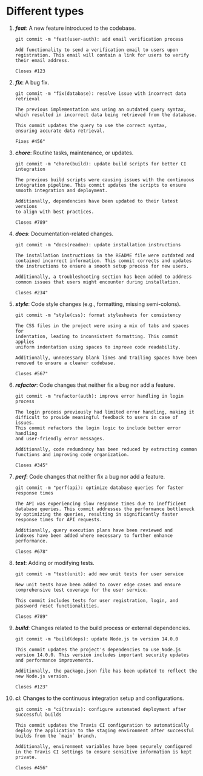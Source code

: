 # Different types

1.  _**feat**_: A new feature introduced to the codebase.

    ```
    git commit -m "feat(user-auth): add email verification process

    Add functionality to send a verification email to users upon registration. This email will contain a link for users to verify their email address.

    Closes #123
    ```

2.  _**fix**_: A bug fix.

    ```
    git commit -m "fix(database): resolve issue with incorrect data retrieval

    The previous implementation was using an outdated query syntax, which resulted in incorrect data being retrieved from the database.

    This commit updates the query to use the correct syntax,
    ensuring accurate data retrieval.

    Fixes #456"
    ```

3.  _**chore**_: Routine tasks, maintenance, or updates.

    ```
    git commit -m "chore(build): update build scripts for better CI integration

    The previous build scripts were causing issues with the continuous
    integration pipeline. This commit updates the scripts to ensure
    smooth integration and deployment.

    Additionally, dependencies have been updated to their latest versions
    to align with best practices.

    Closes #789"
    ```

4.  _**docs**_: Documentation-related changes.

    ```
    git commit -m "docs(readme): update installation instructions

    The installation instructions in the README file were outdated and
    contained incorrect information. This commit corrects and updates
    the instructions to ensure a smooth setup process for new users.

    Additionally, a troubleshooting section has been added to address
    common issues that users might encounter during installation.

    Closes #234"
    ```

5.  _**style**_: Code style changes (e.g., formatting, missing semi-colons).

    ```
    git commit -m "style(css): format stylesheets for consistency

    The CSS files in the project were using a mix of tabs and spaces for
    indentation, leading to inconsistent formatting. This commit applies
    uniform indentation using spaces to improve code readability.

    Additionally, unnecessary blank lines and trailing spaces have been
    removed to ensure a cleaner codebase.

    Closes #567"
    ```

6.  _**refactor**_: Code changes that neither fix a bug nor add a feature.

    ```
    git commit -m "refactor(auth): improve error handling in login process

    The login process previously had limited error handling, making it
    difficult to provide meaningful feedback to users in case of issues.
    This commit refactors the login logic to include better error handling
    and user-friendly error messages.

    Additionally, code redundancy has been reduced by extracting common
    functions and improving code organization.

    Closes #345"
    ```

7.  _**perf**_: Code changes that neither fix a bug nor add a feature.

    ```
    git commit -m "perf(api): optimize database queries for faster response times

    The API was experiencing slow response times due to inefficient
    database queries. This commit addresses the performance bottleneck
    by optimizing the queries, resulting in significantly faster
    response times for API requests.

    Additionally, query execution plans have been reviewed and
    indexes have been added where necessary to further enhance
    performance.

    Closes #678"
    ```

8.  _**test**_: Adding or modifying tests.

    ```
    git commit -m "test(unit): add new unit tests for user service

    New unit tests have been added to cover edge cases and ensure
    comprehensive test coverage for the user service.

    This commit includes tests for user registration, login, and
    password reset functionalities.

    Closes #789"
    ```

9.  _**build**_: Changes related to the build process or external dependencies.

    ```
    git commit -m "build(deps): update Node.js to version 14.0.0

    This commit updates the project's dependencies to use Node.js version 14.0.0. This version includes important security updates and performance improvements.

    Additionally, the package.json file has been updated to reflect the new Node.js version.

    Closes #123"
    ```

10. _**ci**_: Changes to the continuous integration setup and configurations.

    ```
    git commit -m "ci(travis): configure automated deployment after successful builds

    This commit updates the Travis CI configuration to automatically deploy the application to the staging environment after successful builds from the `main` branch.

    Additionally, environment variables have been securely configured in the Travis CI settings to ensure sensitive information is kept private.

    Closes #456"
    ```
